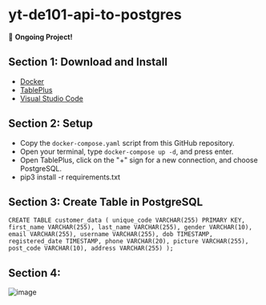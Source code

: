 # yt-de101-api-to-postgres

🚀 **Ongoing Project!**

## Section 1: Download and Install
- [Docker](https://www.docker.com/products/docker-desktop/)
- [TablePlus](https://tableplus.com/)
- [Visual Studio Code](https://code.visualstudio.com/)

## Section 2: Setup
- Copy the `docker-compose.yaml` script from this GitHub repository.
- Open your terminal, type `docker-compose up -d`, and press enter.
- Open TablePlus, click on the "+" sign for a new connection, and choose PostgreSQL.
- pip3 install -r requirements.txt 

## Section 3: Create Table in PostgreSQL

`CREATE TABLE customer_data (
    unique_code VARCHAR(255) PRIMARY KEY,
    first_name VARCHAR(255),
    last_name VARCHAR(255),
    gender VARCHAR(10),
    email VARCHAR(255),
    username VARCHAR(255),
    dob TIMESTAMP,
    registered_date TIMESTAMP,
    phone VARCHAR(20),
    picture VARCHAR(255),
    post_code VARCHAR(10),
    address VARCHAR(255)
);`

## Section 4: 



![image](https://github.com/rickichann/yt-de101-api-to-postgres/assets/53082147/5b84c480-17d5-41f2-a644-22575b1a3493)
